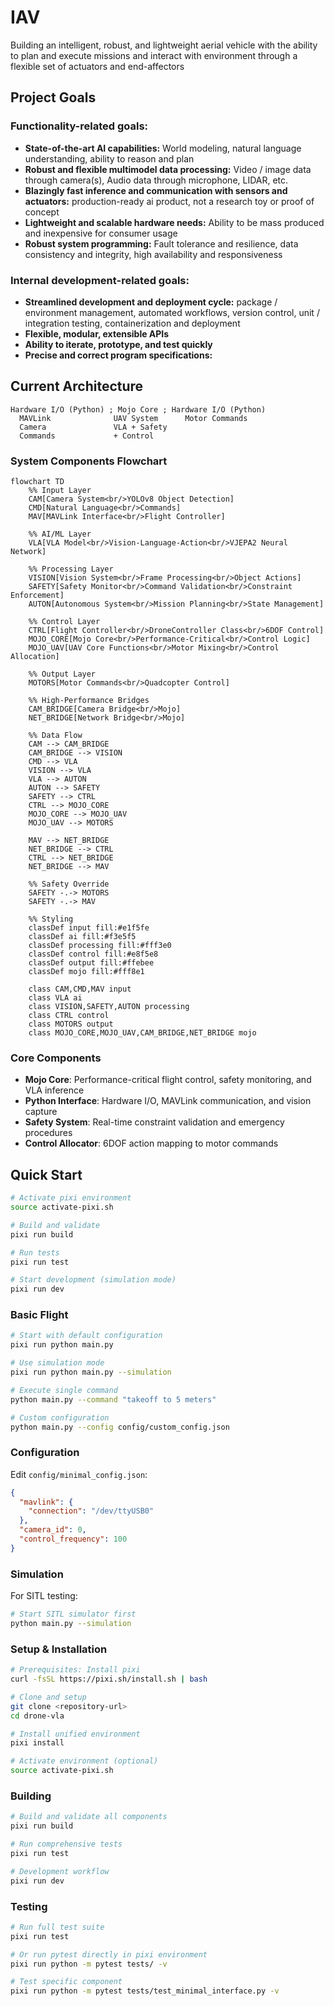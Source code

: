 # IAV 

Building an intelligent, robust, and lightweight aerial vehicle with the ability to plan and execute missions and interact with environment through a flexible set of actuators and end-affectors

## Project Goals 

### Functionality-related goals:

- **State-of-the-art AI capabilities:** World modeling, natural language understanding, ability to reason and plan
- **Robust and flexible multimodel data processing:** Video / image data through camera(s), Audio data through microphone, LIDAR, etc.
- **Blazingly fast inference and communication with sensors and actuators:** production-ready ai product, not a research toy or proof of concept
- **Lightweight and scalable hardware needs:** Ability to be mass produced and inexpensive for consumer usage
- **Robust system programming:** Fault tolerance and resilience, data consistency and integrity, high availability and responsiveness

### Internal development-related goals:

- **Streamlined development and deployment cycle:** package / environment management, automated workflows, version control, unit / integration testing, containerization and deployment
- **Flexible, modular, extensible APIs**
- **Ability to iterate, prototype, and test quickly**
- **Precise and correct program specifications:** 

## Current Architecture

```
Hardware I/O (Python) ; Mojo Core ; Hardware I/O (Python)
  MAVLink              UAV System      Motor Commands
  Camera               VLA + Safety    
  Commands             + Control       
```

### System Components Flowchart

```mermaid
flowchart TD
    %% Input Layer
    CAM[Camera System<br/>YOLOv8 Object Detection]
    CMD[Natural Language<br/>Commands]
    MAV[MAVLink Interface<br/>Flight Controller]
    
    %% AI/ML Layer
    VLA[VLA Model<br/>Vision-Language-Action<br/>VJEPA2 Neural Network]
    
    %% Processing Layer
    VISION[Vision System<br/>Frame Processing<br/>Object Actions]
    SAFETY[Safety Monitor<br/>Command Validation<br/>Constraint Enforcement]
    AUTON[Autonomous System<br/>Mission Planning<br/>State Management]
    
    %% Control Layer
    CTRL[Flight Controller<br/>DroneController Class<br/>6DOF Control]
    MOJO_CORE[Mojo Core<br/>Performance-Critical<br/>Control Logic]
    MOJO_UAV[UAV Core Functions<br/>Motor Mixing<br/>Control Allocation]
    
    %% Output Layer
    MOTORS[Motor Commands<br/>Quadcopter Control]
    
    %% High-Performance Bridges
    CAM_BRIDGE[Camera Bridge<br/>Mojo]
    NET_BRIDGE[Network Bridge<br/>Mojo]
    
    %% Data Flow
    CAM --> CAM_BRIDGE
    CAM_BRIDGE --> VISION
    CMD --> VLA
    VISION --> VLA
    VLA --> AUTON
    AUTON --> SAFETY
    SAFETY --> CTRL
    CTRL --> MOJO_CORE
    MOJO_CORE --> MOJO_UAV
    MOJO_UAV --> MOTORS
    
    MAV --> NET_BRIDGE
    NET_BRIDGE --> CTRL
    CTRL --> NET_BRIDGE
    NET_BRIDGE --> MAV
    
    %% Safety Override
    SAFETY -.-> MOTORS
    SAFETY -.-> MAV
    
    %% Styling
    classDef input fill:#e1f5fe
    classDef ai fill:#f3e5f5
    classDef processing fill:#fff3e0
    classDef control fill:#e8f5e8
    classDef output fill:#ffebee
    classDef mojo fill:#fff8e1
    
    class CAM,CMD,MAV input
    class VLA ai
    class VISION,SAFETY,AUTON processing
    class CTRL control
    class MOTORS output
    class MOJO_CORE,MOJO_UAV,CAM_BRIDGE,NET_BRIDGE mojo
```

### Core Components

- **Mojo Core**: Performance-critical flight control, safety monitoring, and VLA inference
- **Python Interface**: Hardware I/O, MAVLink communication, and vision capture
- **Safety System**: Real-time constraint validation and emergency procedures
- **Control Allocator**: 6DOF action mapping to motor commands


##  Quick Start

```bash
# Activate pixi environment
source activate-pixi.sh

# Build and validate
pixi run build

# Run tests
pixi run test

# Start development (simulation mode)
pixi run dev
```

### Basic Flight

```bash
# Start with default configuration
pixi run python main.py

# Use simulation mode  
pixi run python main.py --simulation

# Execute single command
python main.py --command "takeoff to 5 meters"

# Custom configuration
python main.py --config config/custom_config.json
```

### Configuration

Edit `config/minimal_config.json`:

```json
{
  "mavlink": {
    "connection": "/dev/ttyUSB0"
  },
  "camera_id": 0,
  "control_frequency": 100
}
```

### Simulation

For SITL testing:

```bash
# Start SITL simulator first
python main.py --simulation
```

### Setup & Installation

```bash
# Prerequisites: Install pixi
curl -fsSL https://pixi.sh/install.sh | bash

# Clone and setup
git clone <repository-url>
cd drone-vla

# Install unified environment
pixi install

# Activate environment (optional)
source activate-pixi.sh
```

### Building

```bash
# Build and validate all components
pixi run build

# Run comprehensive tests
pixi run test

# Development workflow
pixi run dev
```

### Testing

```bash
# Run full test suite
pixi run test

# Or run pytest directly in pixi environment
pixi run python -m pytest tests/ -v

# Test specific component
pixi run python -m pytest tests/test_minimal_interface.py -v
```

